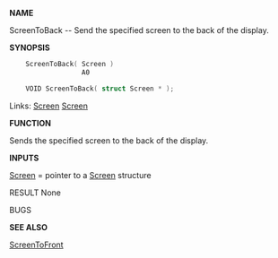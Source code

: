 
**NAME**

ScreenToBack -- Send the specified screen to the back of the display.

**SYNOPSIS**

```c
    ScreenToBack( Screen )
                  A0

    VOID ScreenToBack( struct Screen * );

```
Links: [Screen](_00DD.md) [Screen](_00DD.md) 

**FUNCTION**

Sends the specified screen to the back of the display.

**INPUTS**

[Screen](_00DD.md) = pointer to a [Screen](_00DD.md) structure

RESULT
None

BUGS

**SEE ALSO**

[ScreenToFront](ScreenToFront.md)
